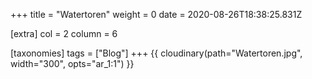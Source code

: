 +++
title = "Watertoren"
weight = 0
date = 2020-08-26T18:38:25.831Z

[extra]
col = 2
column = 6

[taxonomies]
tags = ["Blog"]
+++
{{ cloudinary(path="Watertoren.jpg", width="300", opts="ar_1:1") }}